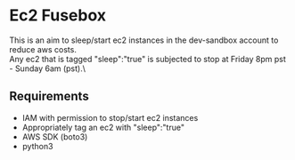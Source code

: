 # Ec2 Fusebox

This is an aim to sleep/start ec2 instances in the dev-sandbox account to reduce aws costs. \
Any ec2 that is tagged "sleep":"true" is subjected to stop at Friday 8pm pst - Sunday 6am (pst).\

## Requirements
- IAM with permission to stop/start ec2 instances
- Appropriately tag an ec2 with "sleep":"true"
- AWS SDK (boto3)
- python3

